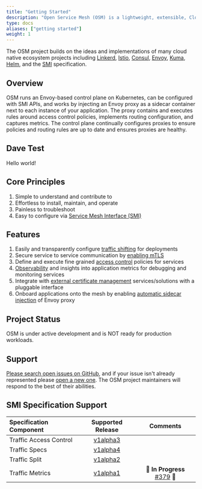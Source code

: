 ```yaml
---
title: "Getting Started"
description: "Open Service Mesh (OSM) is a lightweight, extensible, Cloud Native service mesh that allows users to uniformly manage, secure, and get out-of-the-box observability features for highly dynamic microservice environments."
type: docs
aliases: ["getting started"]
weight: 1
---
```


The OSM project builds on the ideas and implementations of many cloud native ecosystem projects including [Linkerd](https://github.com/linkerd/linkerd), [Istio](https://github.com/istio/istio), [Consul](https://github.com/hashicorp/consul), [Envoy](https://github.com/envoyproxy/envoy), [Kuma](https://github.com/kumahq/kuma), [Helm](https://github.com/helm/helm), and the [SMI](https://github.com/servicemeshinterface/smi-spec) specification.

## Overview

OSM runs an Envoy-based control plane on Kubernetes, can be configured with SMI APIs, and works by injecting an Envoy proxy as a sidecar container next to each instance of your application. The proxy contains and executes rules around access control policies, implements routing configuration, and captures metrics. The control plane continually configures proxies to ensure policies and routing rules are up to date and ensures proxies are healthy.

## Dave Test
Hello world! 

## Core Principles

1. Simple to understand and contribute to
1. Effortless to install, maintain, and operate
1. Painless to troubleshoot
1. Easy to configure via [Service Mesh Interface (SMI)](https://github.com/servicemeshinterface/smi-spec/blob/master/SPEC_LATEST_STABLE.md)

## Features

1. Easily and transparently configure [traffic shifting](https://github.com/servicemeshinterface/smi-spec/blob/v0.6.0/apis/traffic-split/v1alpha2/traffic-split.md) for deployments
1. Secure service to service communication by [enabling mTLS](/docs/tasks_usage/certificates/)
1. Define and execute fine grained [access control](https://github.com/servicemeshinterface/smi-spec/blob/v0.6.0/apis/traffic-access/v1alpha3/traffic-access.md) policies for services
1. [Observability](/docs/tasks_usage/observability/) and insights into application metrics for debugging and monitoring services
1. Integrate with [external certificate management](/docs/tasks_usage/certificates/) services/solutions with a pluggable interface
1. Onboard applications onto the mesh by enabling [automatic sidecar injection](/docs/tasks_usage/sidecar_injection) of Envoy proxy

## Project Status

OSM is under active development and is NOT ready for production workloads.

## Support

[Please search open issues on GitHub](https://github.com/openservicemesh/osm/issues), and if your issue isn't already represented please [open a new one](https://github.com/openservicemesh/osm/issues/new/choose). The OSM project maintainers will respond to the best of their abilities.

## SMI Specification Support

| Specification Component |                                                     Supported Release                                                     |                                    Comments                                     |
| :---------------------- | :-----------------------------------------------------------------------------------------------------------------------: | :-----------------------------------------------------------------------------: |
| Traffic Access Control  |  [v1alpha3](https://github.com/servicemeshinterface/smi-spec/blob/v0.6.0/apis/traffic-access/v1alpha3/traffic-access.md)  |                                                                                 |
| Traffic Specs           |   [v1alpha4](https://github.com/servicemeshinterface/smi-spec/blob/v0.6.0/apis/traffic-specs/v1alpha4/traffic-specs.md)   |                                                                                 |
| Traffic Split           |   [v1alpha2](https://github.com/servicemeshinterface/smi-spec/blob/v0.6.0/apis/traffic-split/v1alpha2/traffic-split.md)   |                                                                                 |
| Traffic Metrics         | [v1alpha1](https://github.com/servicemeshinterface/smi-spec/blob/v0.6.0/apis/traffic-metrics/v1alpha1/traffic-metrics.md) | 🚧 **In Progress** [#379](https://github.com/openservicemesh/osm/issues/379) 🚧 |
